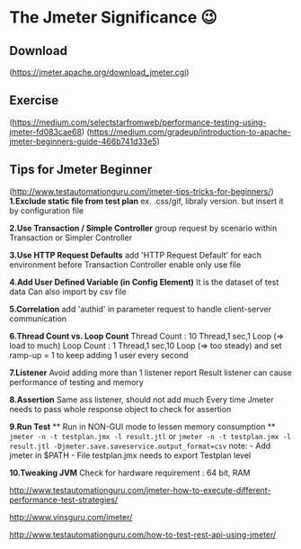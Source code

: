 
# The Jmeter Significance :wink:

## Download
(https://jmeter.apache.org/download_jmeter.cgi)

## Exercise
(https://medium.com/selectstarfromweb/performance-testing-using-jmeter-fd083cae68)
(https://medium.com/gradeup/introduction-to-apache-jmeter-beginners-guide-466b741d33e5)

## Tips for Jmeter Beginner
(http://www.testautomationguru.com/jmeter-tips-tricks-for-beginners/)
**1.Exclude static file from test plan** 
    ex. .css/gif, libraly version. but insert it by configuration file

**2.Use Transaction / Simple Controller**
    group request by scenario within Transaction or Simpler Controller

**3.Use HTTP Request Defaults**
    add 'HTTP Request Default' for each environment before Transaction Controller
    enable only use file

**4.Add User Defined Variable (in Config Element)**
    It is the dataset of test data
    Can also import by csv file

**5.Correlation**
    add 'authid' in parameter request to handle client-server communication

**6.Thread Count vs. Loop Count**
    Thread Count : 10 Thread,1 sec,1 Loop  (=> load to much)
    Loop Count   : 1  Thread,1 sec,10 Loop (=> too steady) and set ramp-up = 1 to keep adding 1 user every second

**7.Listener**
    Avoid adding more than 1 listener report
    Result listener can cause performance of testing and memory

**8.Assertion**
    Same ass listener, should not add much
    Every time Jmeter needs to pass whole response object to check for assertion

**9.Run Test**
    ** Run in NON-GUI mode to lessen memory consumption **
    `jmeter -n -t testplan.jmx -l result.jtl`
    or
    `jmeter -n -t testplan.jmx -l result.jtl -Djmeter.save.saveservice.output_format=csv`
    note: 
    - Add jmeter in $PATH
    - File testplan.jmx needs to export Testplan level

**10.Tweaking JVM**
    Check for hardware requirement : 64 bit, RAM




http://www.testautomationguru.com/jmeter-how-to-execute-different-performance-test-strategies/

http://www.vinsguru.com/jmeter/

http://www.testautomationguru.com/how-to-test-rest-api-using-jmeter/
